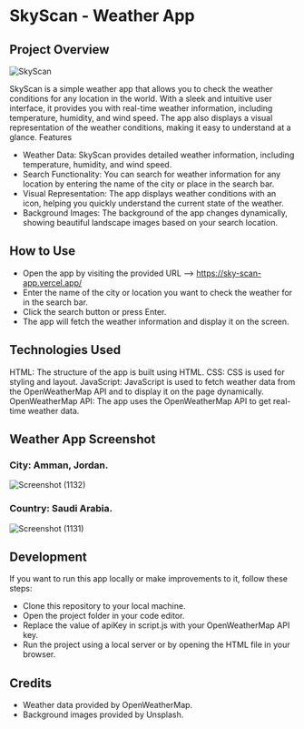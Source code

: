# SkyScan - Weather App

## Project Overview

![SkyScan](https://github.com/RashidHasan/SkyScan-App/assets/136935583/3fa2288f-58d9-41a2-a941-b727d8bd8b7d)


SkyScan is a simple weather app that allows you to check the weather conditions for any location in the world. With a sleek and intuitive user interface, it provides you with real-time weather information, including temperature, humidity, and wind speed. The app also displays a visual representation of the weather conditions, making it easy to understand at a glance.
Features

- Weather Data: SkyScan provides detailed weather information, including temperature, humidity, and wind speed.
- Search Functionality: You can search for weather information for any location by entering the name of the city or place in the search bar.
- Visual Representation: The app displays weather conditions with an icon, helping you quickly understand the current state of the weather.
- Background Images: The background of the app changes dynamically, showing beautiful landscape images based on your search location.

## How to Use
- Open the app by visiting the provided URL --> https://sky-scan-app.vercel.app/
- Enter the name of the city or location you want to check the weather for in the search bar.
- Click the search button or press Enter.
- The app will fetch the weather information and display it on the screen.

## Technologies Used
HTML: The structure of the app is built using HTML.
CSS: CSS is used for styling and layout.
JavaScript: JavaScript is used to fetch weather data from the OpenWeatherMap API and to display it on the page dynamically.
OpenWeatherMap API: The app uses the OpenWeatherMap API to get real-time weather data.

## Weather App Screenshot

### City: Amman, Jordan.

![Screenshot (1132)](https://github.com/RashidHasan/SkyScan-App/assets/136935583/4361d961-2bba-464b-88e5-239500fcd757)

### Country: Saudi Arabia.
![Screenshot (1131)](https://github.com/RashidHasan/SkyScan-App/assets/136935583/06527ac4-cc6e-4bf5-a810-1f31570b4897)


## Development

If you want to run this app locally or make improvements to it, follow these steps:
- Clone this repository to your local machine.
- Open the project folder in your code editor.
- Replace the value of apiKey in script.js with your OpenWeatherMap API key.
- Run the project using a local server or by opening the HTML file in your browser.

## Credits
- Weather data provided by OpenWeatherMap.
- Background images provided by Unsplash.



